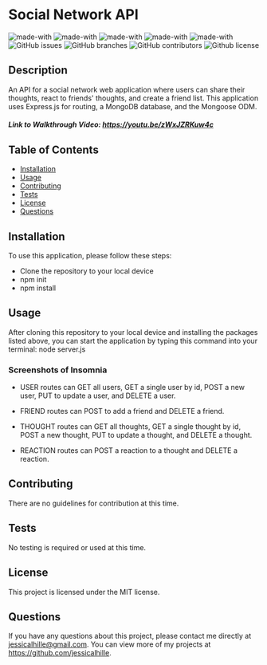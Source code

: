 # Social Network API
  ![made-with](https://img.shields.io/badge/Made%20with-JavaScript-1f425f.svg)
  ![made-with](https://img.shields.io/badge/Made%20with-Express.js-1f425f.svg)
  ![made-with](https://img.shields.io/badge/Made%20with-MongoDB-1f425f.svg)
  ![made-with](https://img.shields.io/badge/Made%20with-Mongoose-1f425f.svg)
  ![made-with](https://img.shields.io/badge/Made%20with-Moment-1f425f.svg)
  ![GitHub issues](https://img.shields.io/github/issues/jessicalhille/social-network-api)
  ![GitHub branches](https://badgen.net/github/branches/jessicalhille/social-network-api)
  ![GitHub contributors](https://img.shields.io/github/contributors/jessicalhille/social-network-api)
  ![Github license](http://img.shields.io/badge/license-MIT-blue.svg)


  ## Description
  An API for a social network web application where users can share their thoughts, react to friends' thoughts, and create a friend list. This application uses Express.js for routing, a MongoDB database, and the Mongoose ODM.
  ##### Link to Walkthrough Video: https://youtu.be/zWxJZRKuw4c

  ## Table of Contents
  * [Installation](#installation)
  * [Usage](#usage)
  * [Contributing](#contributing)
  * [Tests](#tests)
  * [License](#license)
  * [Questions](#questions)

  ## Installation
  To use this application, please follow these steps:
  * Clone the repository to your local device 
  * npm init
  * npm install

  ## Usage
  After cloning this repository to your local device and installing the packages listed above, you can start the application by typing this command into your terminal:
  node server.js
  ### Screenshots of Insomnia
  * USER routes can GET all users, GET a single user by id, POST a new user, PUT to update a user, and DELETE a user.

  * FRIEND routes can POST to add a friend and DELETE a friend.

  * THOUGHT routes can GET all thoughts, GET a single thought by id, POST a new thought, PUT to update a thought, and DELETE a thought.

  * REACTION routes can POST a reaction to a thought and DELETE a reaction.

  ## Contributing
  There are no guidelines for contribution at this time.

  ## Tests
  No testing is required or used at this time.

  ## License
  This project is licensed under the MIT license.

  ## Questions
  If you have any questions about this project, please contact me directly at jessicalhille@gmail.com.
  You can view more of my projects at https://github.com/jessicalhille.

